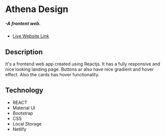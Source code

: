<h1>Athena Design </h1> <h5> -A frontent web.</h5>
   <ul> 
	  <li> <a target="_blank" href="https://athena-app.netlify.app/"> Live Website Link</a>
   </ul>
    
<h2>Description </h2>
<p> It's a frontend web app created using Reactjs. It has a fully responsive and nice looking landing page. Buttons ar also have nice gradient and hover effect. Also the cards has hover functionality.</p>


     
  <h2> Technology </h2>
   <ul> 
     <li> REACT
     <li> Material UI
     <li> Bootstrap
       <li>CSS
     <li>Local Storage
      <li> Netlify
 </ul>

